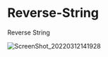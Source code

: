 # Reverse-String
Reverse String

![ScreenShot_20220312141928](https://user-images.githubusercontent.com/26310663/158017703-909ee454-e2bf-4459-abe4-a2fdf213524f.png)
